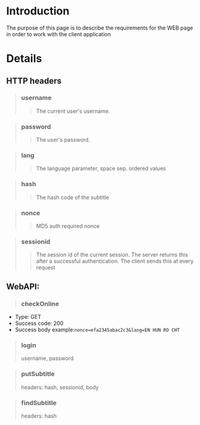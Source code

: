 # Introduction #

The purpose of this page is to describe the requirements for the WEB page in order to work with the client application


# Details #

## HTTP headers ##

> ### username ###
> > The current user's username.


> ### password ###
> > The user's password.


> ### lang ###
> > The language parameter, space sep. ordered values


> ### hash ###
> > The hash code of the subtitle


> ### nonce ###
> > MD5 auth required nonce


> ### sessionid ###
> > The session id of the current session. The server returns this after a successful authentication.
> > The client sends this at every request

## WebAPI: ##


> ### checkOnline ###
  * Type: GET
  * Success code: 200
  * Success body example:`nonce=efa2345abac2c3&lang=EN HUN RO CHT`

> ### login ###
> username, password

> ### putSubtitle ###
> headers: hash, sessionid, body

> ### findSubtitle ###
> headers: hash